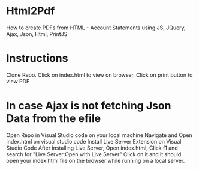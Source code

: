 # Html2Pdf
How to create PDFs from HTML - Account Statements using JS, JQuery, Ajax, Json, Html, PrintJS

# Instructions

Clone Repo.
Click on index.html to view on browser.
Click on print button to view PDF

# In case Ajax is not fetching Json Data from the efile

Open Repo in Visual Studio code on your local machine
Navigate and Open index.html on visual studio code
Install Live Server Extension on Visual Studio Code
After installing Live Server, Open index.html, Click f1 and search for "Live Server:Open with Live Server" 
Click on it and it should open your index.html file on the browser while running on a local server.

